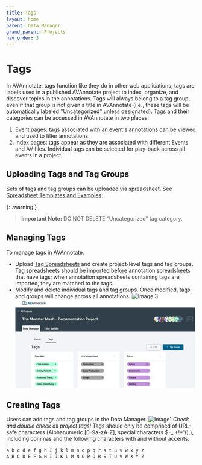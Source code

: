 ```yaml
---
title: Tags
layout: home
parent: Data Manager
grand_parent: Projects
nav_order: 3
---
```


# Tags
In AVAnnotate, tags function like they do in other web applications; tags are labels used in a published AVAnnotate project to index, organize, and discover topics in the annotations. Tags will always belong to a tag group, even if that group is not given a title in AVAnnotate (i.e., these tags will be automatically labeled "Uncategorized" unless designated). Tags and their categories can be accessed in AVAnnotate in two places:
1. Event pages: tags associated with an event's annotations can be viewed and used to filter annotations.
2. Index pages: tags appear as they are associated with different Events and AV files. Individual tags can be selected for play-back across all events in a project.

## Uploading Tags and Tag Groups
Sets of tags and tag groups can be uploaded via spreadsheet. See [Spreadsheet Templates and Examples](https://avannotate.github.io/documentation/pages/templates/#annotation-spreadsheet-template).

{: .warning }
> **Important Note:** DO NOT DELETE “Uncategorized” tag category.

## Managing Tags
To manage tags in AVAnnotate:
- Upload [Tag Spreadsheets](https://avannotate.github.io/documentation/pages/templates/) and create project-level tags and tag groups. Tag spreadsheets should be imported before annotation spreadsheets that have tags; when annotation spreadsheets containing tags are imported, they are matched to the tags.
- Modify and delete individual tags and tag groups. Once modified, tags and groups will change across all annotations.
![Image 3](../../assets/edittagimage1.png)
![Image 4](assets/tagmanagement.png)

## Creating Tags
Users can add tags and tag groups in the Data Manager. 
![Image1](../../assets/datamanagertags1.png)
*Check and double check all project tags!* Tags should only be comprised of URL-safe characters (Alphanumeric [0-9a-zA-Z], special characters $-_.+!*'(),), including commas and the following characters with and without accents:

```
a b c d e f g h I j k l m n o p q r s t u v w x y z
A B C D E F G H I J K L M N O P Q R S T U V W X Y Z
```
